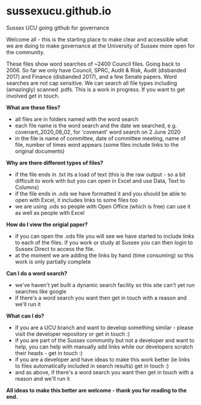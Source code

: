 # sussexucu.github.io
Sussex UCU going github for governance


Welcome all - this is the starting place to make clear and accessible what we are doing to make governance at the University of Sussex more open for the community.

These files show word searches of ~2400 Council files. Going back to 2006. So far we only have Council, SPRC, Audit & Risk, Audit (disbanded 2017) and Finance (disbanded 2017), and a few Senate papers. Word searches are not cap sensitive. We can search all file types including (amazingly) scanned .pdfs. This is a work in progress. If you want to get involved get in touch. 

<b>What are these files? </b>

- all files are in folders named with the word search
- each file name is the word search and the date we searched, e.g. covenant_2020_06_02, for 'covenant' word search on 2 June 2020
- in the file is name of committee, date of committee meeting, name of file, number of times word appears (some files include links to the original documents)

<b>Why are there different types of files? </b>

- if the file ends in .txt its a load of text (this is the raw output - so a bit difficult to work with but you can open in Excel and use Data, Text to Columns) 
- if the file ends in .ods we have formatted it and you should be able to open with Excel, it includes links to some files too
- we are using .ods so people with Open Office (which is free) can use it as well as people with Excel

<b>How do I view the origial paper? </b>

- if you can open the .ods file you will see we have started to include links to each of the files. If you work or study at Sussex you can then login to Sussex Direct to access the file. 
- at the moment we are adding the links by hand (time consuming) so this work is only partially complete

<b>Can I do a word search? </b>

- we've haven't yet built a dynamic search facility so this site can't yet run searches like google 
- if there's a word search you want then get in touch with a reason and we'll run it

<b>What can I do?</b>

- if you are a UCU branch and want to develop something similar - please visit the developer repository or get in touch :)
- if you are part of the Sussex community but not a developer and want to help, you can help with manually add links while our developers scratch their heads - get in touch :) 
- if you are a developer and have ideas to make this work better (ie links to files automatically included in search results) get in touch :)
- and as above, if there's a word search you want then get in touch with a reason and we'll run it

<b>All ideas to make this better are welcome - thank you for reading to the end. </b>



